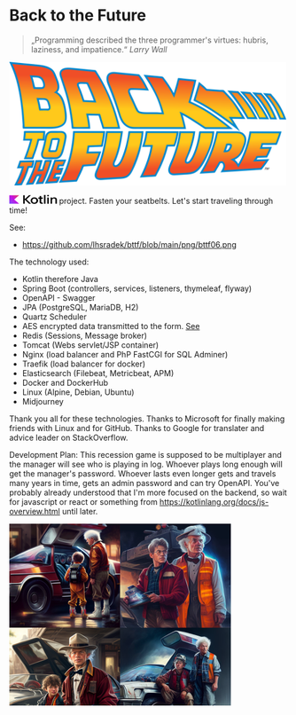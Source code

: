 # Back to the Future

> „Programming described the three programmer's virtues: hubris, laziness, and impatience.“ *Larry Wall*

<p>
<img src="https://github.com/lhsradek/bttf/blob/main/bttf-app/src/main/webapp/res/Back-to-the-future-logo.svg" width="500px" th:height="222px" />
</p>

<p>
<img src="https://github.com/lhsradek/bttf/blob/main/bttf-app/src/main/webapp/res/Kotlin Full Color Logo on White RGB.svg" width="86px" height="16px"/> project. Fasten your seatbelts. Let's start traveling through time!
</p>

See:
* https://github.com/lhsradek/bttf/blob/main/png/bttf06.png

The technology used:

* Kotlin therefore Java
* Spring Boot (controllers, services, listeners, thymeleaf, flyway)
* OpenAPI - Swagger
* JPA (PostgreSQL, MariaDB, H2)
* Quartz Scheduler
* AES encrypted data transmitted to the form. [See](https://github.com/lhsradek/bttf/blob/main/png/bttf07.png)
* Redis (Sessions, Message broker)
* Tomcat (Webs servlet/JSP container)
* Nginx (load balancer and PhP FastCGI for SQL Adminer)
* Traefik (load balancer for docker)
* Elasticsearch (Filebeat, Metricbeat, APM)
* Docker and DockerHub
* Linux (Alpine, Debian, Ubuntu)
* Midjourney

Thank you all for these technologies. Thanks to Microsoft for finally making friends with Linux and for GitHub. Thanks to Google for translater and advice leader on StackOverflow.

Development Plan: This recession game is supposed to be multiplayer and the manager will see who is playing in log. Whoever plays long enough will get the manager's password. Whoever lasts even longer gets and travels many years in time, gets an admin password and can try OpenAPI. You've probably already understood that I'm more focused on the backend, so wait for javascript or react or something from https://kotlinlang.org/docs/js-overview.html until later.

<p>
<img src="https://github.com/lhsradek/bttf/blob/main/bttf-app/src/main/webapp/res/bttf.png" width="400px" height="328px"/>
</p>
